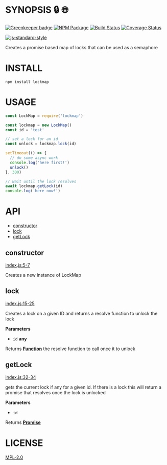 # SYNOPSIS :lock: :globe_with_meridians: 

[![Greenkeeper badge](https://badges.greenkeeper.io/wanderer/lockmap.svg)](https://greenkeeper.io/)
[![NPM Package](https://img.shields.io/npm/v/lockmap.svg?style=flat-square)](https://www.npmjs.org/package/lockmap)
[![Build Status](https://img.shields.io/travis/wanderer/lockmap.svg?branch=master&style=flat-square)](https://travis-ci.org/wanderer/lockmap)
[![Coverage Status](https://img.shields.io/coveralls/wanderer/lockmap.svg?style=flat-square)](https://coveralls.io/r/wanderer/lockmap)

[![js-standard-style](https://cdn.rawgit.com/feross/standard/master/badge.svg)](https://github.com/feross/standard)  

Creates a promise based map of locks that can be used as a semaphore

# INSTALL
`npm install lockmap`

# USAGE

```javascript
const LockMap = require('lockmap')

const lockmap = new LockMap()
const id = 'test'

// set a lock for an id
const unlock = lockmap.lock(id)

setTimeout(() => {
  // do some async work
  console.log('here first!')
  unlock()
}, 300)

// wait until the lock resolves
await lockmap.getLock(id)
console.log('here now!')
```

# API

-   [constructor](#constructor)
-   [lock](#lock)
-   [getLock](#getlock)

## constructor

[index.js:5-7](https://github.com/wanderer/lockmap/blob/01587eaf141302ad9c7d7c412205e3c0188dcd49/index.js#L5-L7 "Source code on GitHub")

Creates a new instance of LockMap

## lock

[index.js:15-25](https://github.com/wanderer/lockmap/blob/01587eaf141302ad9c7d7c412205e3c0188dcd49/index.js#L15-L25 "Source code on GitHub")

Creates a lock on a given ID and returns a resolve function to unlock the
lock

**Parameters**

-   `id` **any** 

Returns **[Function](https://developer.mozilla.org/en-US/docs/Web/JavaScript/Reference/Statements/function)** the resolve function to call once it to unlock

## getLock

[index.js:32-34](https://github.com/wanderer/lockmap/blob/01587eaf141302ad9c7d7c412205e3c0188dcd49/index.js#L32-L34 "Source code on GitHub")

gets the current lock if any for a given id. If there is a lock this will
return a promise that resolves once the lock is unlocked

**Parameters**

-   `id`  

Returns **[Promise](https://developer.mozilla.org/en-US/docs/Web/JavaScript/Reference/Global_Objects/Promise)** 

# LICENSE
[MPL-2.0](https://tldrlegal.com/license/mozilla-public-license-2.0-(mpl-2))
